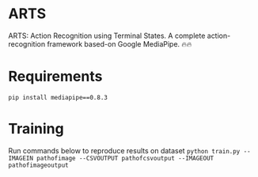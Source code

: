 # ARTS
ARTS: Action Recognition using Terminal States. A complete action-recognition framework based-on Google MediaPipe. 🔥🔥
# Requirements
```pip install mediapipe==0.8.3```
# Training
Run commands below to reproduce results on  dataset
```python train.py --IMAGEIN pathofimage --CSVOUTPUT pathofcsvoutput --IMAGEOUT pathofimageoutput ```
